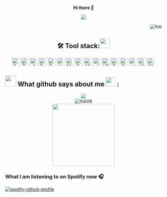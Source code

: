 <p align="center"><strong>Hi there 👋 </strong></p>

<!-- Animation Typing -->

<p align="center">
  <a href="https://github.com/DenverCoder1/readme-typing-svg"><img src="https://readme-typing-svg.herokuapp.com?font=Fira+Code&pause=1100&width=1100&lines=I'm+Olawale+Badmus.;I'm+a+DevOps+Engineer,+System+Administrator;"></a>
</p>

<!-- Animation Typing: END -->


<!-- Profile Views -->

<p align="right">
  <img src="https://komarev.com/ghpvc/?username=fob08&label=Profile%20views&color=0e75b6&style=flat" alt="fob" />
</p>

<!-- Profile Views: END -->

<h2 align="center">🛠️ Tool stack:<img src = "https://media2.giphy.com/media/QssGEmpkyEOhBCb7e1/giphy.gif?cid=ecf05e47a0n3gi1bfqntqmob8g9aid1oyj2wr3ds3mg700bl&rid=giphy.gif" width = 32px></h2>


<p align="center">
 <img alt="Kubernetes" src="https://img.shields.io/badge/kubernetes-326ce5.svg?&style=for-the-badge&logo=kubernetes&logoColor=F7DF1E"  height="25px"/>
 <img alt="Terraform" src="https://img.shields.io/badge/Terraform-7B42BC?style=for-the-badge&logo=terraform&logoColor=61DAFB" height="25px"/>
 <img alt="AWS" src="https://img.shields.io/badge/AWS-FF9900?style=for-the-badge&logo=amazonaws&logoColor=white"  height="25px"/>
 <img alt="Docker" src="https://img.shields.io/badge/Docker-2CA5E0?style=for-the-badge&logo=docker&logoColor=white"  height="25px"/>
 <img alt="Python" src="https://img.shields.io/badge/Python-14354C?style=for-the-badge&logo=python&logoColor=white" height="25px"/>
 <img alt="html5" src="https://img.shields.io/badge/HTML5-E34F26?style=for-the-badge&logo=html5&logoColor=white" height="25px"/>
 <img alt="Markdown" src="https://img.shields.io/badge/Markdown-000000?style=for-the-badge&logo=markdown&logoColor=white"  height="25px"/>
 <img alt="Css3" src="https://img.shields.io/badge/CSS3-1572B6?style=for-the-badge&logo=css3&logoColor=white" height="25px"/>
 <img alt="Microsoft Azure" src="https://img.shields.io/badge/Microsoft%20Azure-0078D4?style=for-the-badge&logo=microsoft%20azure&logoColor=white" height="25px"/>
 <img alt="git" src="https://img.shields.io/badge/-Git-F05032?style=flat-square&logo=git&logoColor=white" height="25px"/>
 <img alt="VSCode" src="https://img.shields.io/badge/VSCode-0078D4?style=for-the-badge&logo=visual%20studio%20code&logoColor=white" height="25px"/>
 <img alt="Prometheus" src="https://img.shields.io/badge/Prometheus-E6522C?style=for-the-badge&logo=prometheus&logoColor=white" height="25px"/>
 <img alt="Grafana" src="https://img.shields.io/badge/Grafana-F46800?style=for-the-badge&logo=grafana&logoColor=white" height="25px"/>
 <img alt="github actions" src="https://img.shields.io/badge/-Github_Actions-2088FF?style=flat-square&logo=github-actions&logoColor=white" height="25px"/>
  <img alt="VIM" src="https://img.shields.io/badge/VIM-%2311AB00.svg?&style=for-the-badge&logo=vim&logoColor=white" height="25px">
  <img alt="MongoDB" src="https://img.shields.io/badge/-MongoDB-13aa52?style=flat-square&logo=mongodb&logoColor=white"  height="25px"/>
</p>


## <img src = "https://i.pinimg.com/originals/65/c4/f4/65c4f452571be1261e9c623f7da488ac.gif" width = 35px> What github says about me <img src="https://media.giphy.com/media/iY8CRBdQXODJSCERIr/giphy.gif" width="30px"> :

<div align="center">
  <img align="center" src="https://github-readme-stats.anuraghazra1.vercel.app/api?username=fob08&show_icons=true" />
</div>
<div align="center">
  <img align="center" src="https://github-readme-streak-stats.herokuapp.com/?user=fob08" alt="fob08" />
</div>
<div align="center">
<a href="https://github.com/anuraghazra/convoychat">
  <img height=200 align="center" src="https://github-readme-stats.vercel.app/api/top-langs?username=fob08&layout=compact&langs_count=8&card_width=320&theme=transparent" />
</a>
</div>

### What I am listening to on Spotify now 🎧

[![spotify-github-profile](https://spotify-github-profile.vercel.app/api/view?uid=26o602s6ilxds7n53m8k3rebd&cover_image=true&theme=default&show_offline=false)](https://github.com/kittinan/spotify-github-profile)



